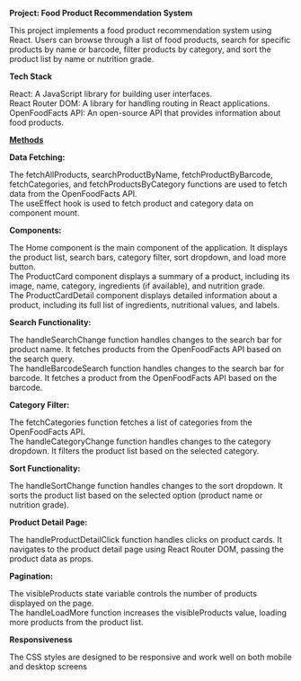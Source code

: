 **Project: Food Product Recommendation System**

This project implements a food product recommendation system using React. Users can browse through a list of food products, search for specific products by name or barcode, filter products by category, and sort the product list by name or nutrition grade.

**Tech Stack**

React: A JavaScript library for building user interfaces.</br>
React Router DOM: A library for handling routing in React applications.   </br>
OpenFoodFacts API: An open-source API that provides information about food products.


<ins>**Methods**</ins>

**Data Fetching:**

The fetchAllProducts, searchProductByName, fetchProductByBarcode, fetchCategories, and fetchProductsByCategory functions are used to fetch data from the OpenFoodFacts API.</br>
The useEffect hook is used to fetch product and category data on component mount.


**Components:**

The Home component is the main component of the application. It displays the product list, search bars, category filter, sort dropdown, and load more button.</br>
The ProductCard component displays a summary of a product, including its image, name, category, ingredients (if available), and nutrition grade.</br>
The ProductCardDetail component displays detailed information about a product, including its full list of ingredients, nutritional values, and labels.


**Search Functionality:**

The handleSearchChange function handles changes to the search bar for product name. It fetches products from the OpenFoodFacts API based on the search query.</br>
The handleBarcodeSearch function handles changes to the search bar for barcode. It fetches a product from the OpenFoodFacts API based on the barcode.


**Category Filter:**

The fetchCategories function fetches a list of categories from the OpenFoodFacts API.</br>
The handleCategoryChange function handles changes to the category dropdown. It filters the product list based on the selected category.


**Sort Functionality:**

The handleSortChange function handles changes to the sort dropdown. It sorts the product list based on the selected option (product name or nutrition grade).


**Product Detail Page:**

The handleProductDetailClick function handles clicks on product cards. It navigates to the product detail page using React Router DOM, passing the product data as props.


**Pagination:**

The visibleProducts state variable controls the number of products displayed on the page.</br>
The handleLoadMore function increases the visibleProducts value, loading more products from the product list.


**Responsiveness**

The CSS styles are designed to be responsive and work well on both mobile and desktop screens
